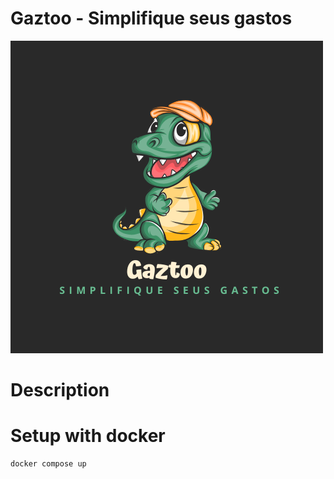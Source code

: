 # Gaztoo - Simplifique seus gastos

![Logo Gaztoo](./Gaztoo.png)

# Description


# Setup with docker

```
docker compose up
```

